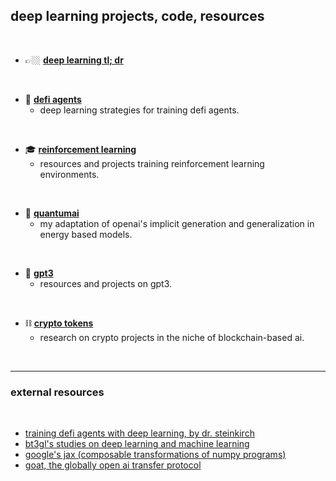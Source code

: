 ## deep learning projects, code, resources
 
<br>

*  👉🏼 **[deep learning tl; dr](deep_learning_tldr.md)**

<br>

* 🤖 **[defi agents](agents)**
  * deep learning strategies for training defi agents.

<br>

* 🎓 **[reinforcement learning](RL)**
  * resources and projects training reinforcement learning environments.

<br>

* 🧬 **[quantumai](EBMs)**
  * my adaptation of openai's implicit generation and generalization in energy based models.
 
 
<br>

* 🦾 **[gpt3](GPT3.5)**
  * resources and projects on gpt3.

<br>


* ⛓ **[crypto tokens](crypto_tokens)**
  * research on crypto projects in the niche of blockchain-based ai.


<br>

----

### external resources

<br>

* [training defi agents with deep learning, by dr. steinkirch](https://mirror.xyz/steinkirch.eth/DKaWYobU7q3EvZw8x01J7uEmF_E8PfNN27j0VgxQhNQ)
* [bt3gl's studies on deep learning and machine learning](https://singularity-sh.vercel.app/archives.html)
* [google's jax (composable transformations of numpy programs)](https://github.com/google/jax)
* [goat, the globally open ai transfer protocol](https://ipfs.io/ipfs/QmYyucgBQVfs9JXZ2MtmkGPAhgUjNgyGE6rcJT1KybQHhp/index.html)
